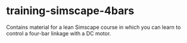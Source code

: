 # training-simscape-4bars
Contains material for a lean Simscape course in which you can learn to control a four-bar linkage with a DC motor.
